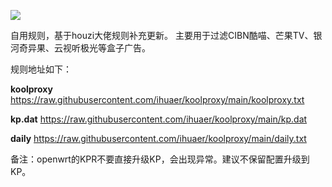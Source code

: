 ![](https://z3.ax1x.com/2021/06/17/2xFeRU.png)

自用规则，基于houzi大佬规则补充更新。
主要用于过滤CIBN酷喵、芒果TV、银河奇异果、云视听极光等盒子广告。

规则地址如下：

**koolproxy**
https://raw.githubusercontent.com/ihuaer/koolproxy/main/koolproxy.txt

**kp.dat**
https://raw.githubusercontent.com/ihuaer/koolproxy/main/kp.dat

**daily**
https://raw.githubusercontent.com/ihuaer/koolproxy/main/daily.txt


备注：openwrt的KPR不要直接升级KP，会出现异常。建议不保留配置升级到KP。
